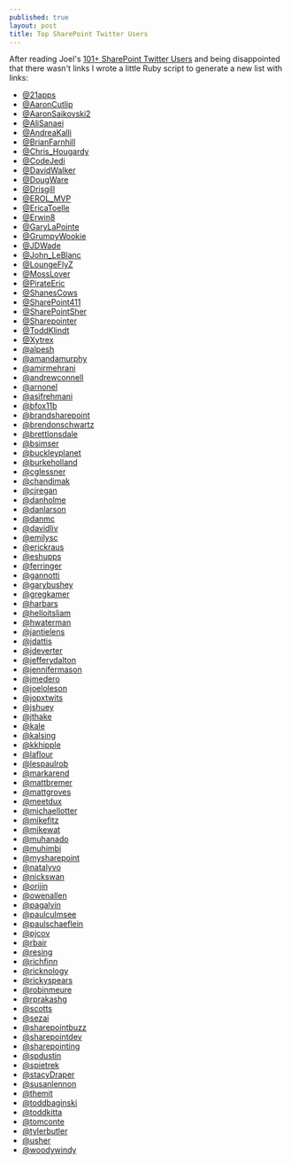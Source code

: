 ```yaml
--- 
published: true
layout: post
title: Top SharePoint Twitter Users
---
```

After reading Joel's <a href="http://www.sharepointjoel.com/Lists/Posts/Post.aspx?ID=152">101+ SharePoint Twitter Users</a> and being disappointed that there wasn't links I wrote a little Ruby script to generate a new list with links:

* <a href="http://twitter.com/23apps">@21apps</a>
* <a href="http://twitter.com/AaronCutlip">@AaronCutlip</a>
* <a href="http://twitter.com/AaronSaikovski2">@AaronSaikovski2</a>
* <a href="http://twitter.com/AliSanaei">@AliSanaei</a>
* <a href="http://twitter.com/AndreaKalli">@AndreaKalli</a>
* <a href="http://twitter.com/BrianFarnhill">@BrianFarnhill</a>
* <a href="http://twitter.com/Chris_Hougardy">@Chris_Hougardy</a>
* <a href="http://twitter.com/CodeJedi">@CodeJedi</a>
* <a href="http://twitter.com/DavidWalker">@DavidWalker</a>
* <a href="http://twitter.com/DougWare">@DougWare</a>
* <a href="http://twitter.com/Drisgill">@Drisgill</a>
* <a href="http://twitter.com/EROL_MVP">@EROL_MVP</a>
* <a href="http://twitter.com/EricaToelle">@EricaToelle</a>
* <a href="http://twitter.com/Erwin8">@Erwin8</a>
* <a href="http://twitter.com/GaryLaPointe">@GaryLaPointe</a>
* <a href="http://twitter.com/GrumpyWookie">@GrumpyWookie</a>
* <a href="http://twitter.com/JDWade">@JDWade</a>
* <a href="http://twitter.com/John_LeBlanc">@John_LeBlanc</a>
* <a href="http://twitter.com/LoungeFlyZ">@LoungeFlyZ</a>
* <a href="http://twitter.com/MossLover">@MossLover</a>
* <a href="http://twitter.com/PirateEric">@PirateEric</a>
* <a href="http://twitter.com/ShanesCows">@ShanesCows</a>
* <a href="http://twitter.com/SharePoint411">@SharePoint411</a>
* <a href="http://twitter.com/SharePointSher">@SharePointSher</a>
* <a href="http://twitter.com/Sharepointer">@Sharepointer</a>
* <a href="http://twitter.com/ToddKlindt">@ToddKlindt</a>
* <a href="http://twitter.com/Xytrex">@Xytrex</a>
* <a href="http://twitter.com/alpesh">@alpesh</a>
* <a href="http://twitter.com/amandamurphy">@amandamurphy</a>
* <a href="http://twitter.com/amirmehrani">@amirmehrani</a>
* <a href="http://twitter.com/andrewconnell">@andrewconnell</a>
* <a href="http://twitter.com/arnonel">@arnonel</a>
* <a href="http://twitter.com/asifrehmani">@asifrehmani</a>
* <a href="http://twitter.com/bfox11b">@bfox11b</a>
* <a href="http://twitter.com/brandsharepoint">@brandsharepoint</a>
* <a href="http://twitter.com/brendonschwartz">@brendonschwartz</a>
* <a href="http://twitter.com/brettlonsdale">@brettlonsdale</a>
* <a href="http://twitter.com/bsimser">@bsimser</a>
* <a href="http://twitter.com/buckleyplanet">@buckleyplanet</a>
* <a href="http://twitter.com/burkeholland">@burkeholland</a>
* <a href="http://twitter.com/cglessner">@cglessner</a>
* <a href="http://twitter.com/chandimak">@chandimak</a>
* <a href="http://twitter.com/cjregan">@cjregan</a>
* <a href="http://twitter.com/danholme">@danholme</a>
* <a href="http://twitter.com/danlarson">@danlarson</a>
* <a href="http://twitter.com/danmc">@danmc</a>
* <a href="http://twitter.com/davidliv">@davidliv</a>
* <a href="http://twitter.com/emilysc">@emilysc</a>
* <a href="http://twitter.com/erickraus">@erickraus</a>
* <a href="http://twitter.com/eshupps">@eshupps</a>
* <a href="http://twitter.com/ferringer">@ferringer</a>
* <a href="http://twitter.com/gannotti">@gannotti</a>
* <a href="http://twitter.com/garybushey">@garybushey</a>
* <a href="http://twitter.com/gregkamer">@gregkamer</a>
* <a href="http://twitter.com/harbars">@harbars</a>
* <a href="http://twitter.com/helloitsliam">@helloitsliam</a>
* <a href="http://twitter.com/hwaterman">@hwaterman</a>
* <a href="http://twitter.com/jantielens">@jantielens</a>
* <a href="http://twitter.com/jdattis">@jdattis</a>
* <a href="http://twitter.com/jdeverter">@jdeverter</a>
* <a href="http://twitter.com/jefferydalton">@jefferydalton</a>
* <a href="http://twitter.com/jennifermason">@jennifermason</a>
* <a href="http://twitter.com/jmedero">@jmedero</a>
* <a href="http://twitter.com/joeloleson">@joeloleson</a>
* <a href="http://twitter.com/jopxtwits">@jopxtwits</a>
* <a href="http://twitter.com/jshuey">@jshuey</a>
* <a href="http://twitter.com/jthake">@jthake</a>
*  <a href="http://twitter.com/kale">@kale</a>
* <a href="http://twitter.com/kalsing">@kalsing</a>
* <a href="http://twitter.com/kkhipple">@kkhipple</a>
* <a href="http://twitter.com/laflour">@laflour</a>
* <a href="http://twitter.com/lespaulrob">@lespaulrob</a>
* <a href="http://twitter.com/markarend">@markarend</a>
* <a href="http://twitter.com/mattbremer">@mattbremer</a>
* <a href="http://twitter.com/mattgroves">@mattgroves</a>
* <a href="http://twitter.com/meetdux">@meetdux</a>
* <a href="http://twitter.com/michaellotter">@michaellotter</a>
* <a href="http://twitter.com/mikefitz">@mikefitz</a>
* <a href="http://twitter.com/mikewat">@mikewat</a>
* <a href="http://twitter.com/muhanado">@muhanado</a>
* <a href="http://twitter.com/muhimbi">@muhimbi</a>
* <a href="http://twitter.com/mysharepoint">@mysharepoint</a>
* <a href="http://twitter.com/natalyvo">@natalyvo</a>
* <a href="http://twitter.com/nickswan">@nickswan</a>
* <a href="http://twitter.com/orijin">@orijin</a>
* <a href="http://twitter.com/owenallen">@owenallen</a>
* <a href="http://twitter.com/pagalvin">@pagalvin</a>
* <a href="http://twitter.com/paulculmsee">@paulculmsee</a>
* <a href="http://twitter.com/paulschaeflein">@paulschaeflein</a>
* <a href="http://twitter.com/pjcov">@pjcov</a>
* <a href="http://twitter.com/rbair">@rbair</a>
* <a href="http://twitter.com/resing">@resing</a>
* <a href="http://twitter.com/richfinn">@richfinn</a>
* <a href="http://twitter.com/ricknology">@ricknology</a>
* <a href="http://twitter.com/rickyspears">@rickyspears</a>
* <a href="http://twitter.com/robinmeure">@robinmeure</a>
* <a href="http://twitter.com/rprakashg">@rprakashg</a>
* <a href="http://twitter.com/scotts">@scotts</a>
* <a href="http://twitter.com/sezai">@sezai</a>
* <a href="http://twitter.com/sharepointbuzz">@sharepointbuzz</a>
* <a href="http://twitter.com/sharepointdev">@sharepointdev</a>
* <a href="http://twitter.com/sharepointing">@sharepointing</a>
* <a href="http://twitter.com/spdustin">@spdustin</a>
* <a href="http://twitter.com/spietrek">@spietrek</a>
* <a href="http://twitter.com/stacyDraper">@stacyDraper</a>
* <a href="http://twitter.com/susanlennon">@susanlennon</a>
* <a href="http://twitter.com/themit">@themit</a>
* <a href="http://twitter.com/toddbaginski">@toddbaginski</a>
* <a href="http://twitter.com/toddkitta">@toddkitta</a>
* <a href="http://twitter.com/tomconte">@tomconte</a>
* <a href="http://twitter.com/tylerbutler">@tylerbutler</a>
* <a href="http://twitter.com/usher">@usher</a>
* <a href="http://twitter.com/woodywindy">@woodywindy</a>
